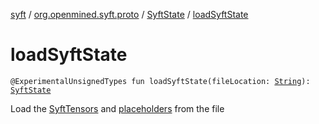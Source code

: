 [syft](../../index.md) / [org.openmined.syft.proto](../index.md) / [SyftState](index.md) / [loadSyftState](./load-syft-state.md)

# loadSyftState

`@ExperimentalUnsignedTypes fun loadSyftState(fileLocation: `[`String`](https://kotlinlang.org/api/latest/jvm/stdlib/kotlin/-string/index.html)`): `[`SyftState`](index.md)

Load the [SyftTensors](../-syft-tensor/index.md) and [placeholders](../-placeholder/index.md) from the file

